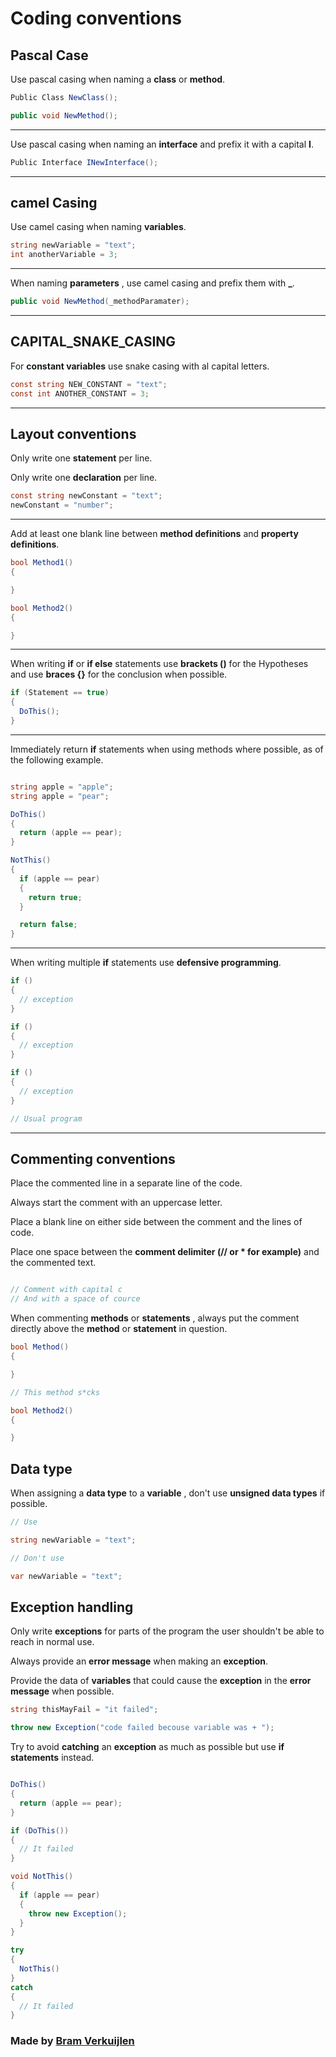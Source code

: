 
# Coding conventions



## Pascal Case

Use pascal casing when naming a **class** or **method**.

```cs
Public Class NewClass();

public void NewMethod();
```
***

Use pascal casing when naming an **interface** and prefix it with a capital **I**.
```cs
Public Interface INewInterface();
```
***

## camel Casing

Use camel casing when naming **variables**.

```cs
string newVariable = "text";
int anotherVariable = 3;
```
***

When naming **parameters** , use camel casing and prefix them with **\_**.

```cs
public void NewMethod(_methodParamater);
```
***

## CAPITAL_SNAKE_CASING

For **constant variables** use snake casing with al capital letters.

```cs
const string NEW_CONSTANT = "text";
const int ANOTHER_CONSTANT = 3;
```
***

## Layout conventions

Only write one **statement** per line.

Only write one **declaration** per line.

```cs
const string newConstant = "text";
newConstant = "number";
```
***

Add at least one blank line between **method definitions** and **property definitions**.

```cs
bool Method1()
{

}

bool Method2()
{

}
```
***

When writing **if** or **if else** statements use **brackets ()** for the Hypotheses and use **braces {}** for the conclusion when possible.

```cs
if (Statement == true)
{
  DoThis();
}
```
***

Immediately return **if** statements when using methods where possible, as of the following example.

```cs

string apple = "apple";
string apple = "pear";

DoThis()
{
  return (apple == pear);
}

NotThis()
{
  if (apple == pear)
  {
    return true;
  }

  return false;
}

```
***

When writing multiple **if** statements use **defensive programming**.

```cs
if ()
{
  // exception
}

if ()
{
  // exception
}

if ()
{
  // exception
}

// Usual program

```
***

## Commenting conventions

Place the commented line in a separate line of the code.

Always start the comment with an uppercase letter.

Place a blank line on either side between the comment and the lines of code.

Place one space between the **comment delimiter (// or \* for example)** and the commented text.

```cs

// Comment with capital c
// And with a space of cource

```

When commenting **methods** or **statements** , always put the comment directly above the **method** or **statement** in question.

```cs
bool Method()
{

}

// This method s*cks

bool Method2()
{

}
```

## Data type

When assigning a **data type** to a **variable** , don't use **unsigned data types** if possible.


```cs
// Use

string newVariable = "text";

// Don't use

var newVariable = "text";

```

## Exception handling

Only write **exceptions** for parts of the program the user shouldn't be able to reach in normal use.

Always provide an **error message** when making an **exception**.

Provide the data of **variables** that could cause the **exception** in the **error message** when possible.

```cs
string thisMayFail = "it failed";

throw new Exception("code failed becouse variable was + ");

```

Try to avoid **catching** an **exception** as much as possible but use **if statements** instead.

```cs

DoThis()
{
  return (apple == pear);
}

if (DoThis())
{
  // It failed
}

void NotThis()
{
  if (apple == pear)
  {
    throw new Exception();
  }
}

try
{
  NotThis()
}
catch
{
  // It failed
}
```

### Made by [Bram Verkuijlen](https://github.com/BramVerkuijlen)
